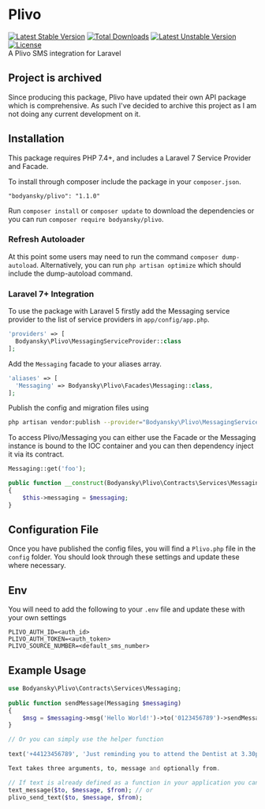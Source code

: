 # Plivo 
[![Latest Stable Version](https://poser.pugx.org/bodyansky/plivo/version)](https://packagist.org/packages/bodyansky/plivo) [![Total Downloads](https://poser.pugx.org/bodyansky/plivo/downloads)](https://packagist.org/packages/bodyansky/plivo) [![Latest Unstable Version](https://poser.pugx.org/bodyansky/plivo/v/unstable)](https://packagist.org/packages/bodyansky/plivo) [![License](https://poser.pugx.org/bodyansky/plivo/license.svg)](https://packagist.org/packages/bodyansky/plivo)   
A Plivo SMS integration for Laravel

## Project is archived

Since producing this package, Plivo have updated their own API package which is comprehensive. As such I've decided to archive this project as I am not doing any current development on it. 

## Installation

This package requires PHP 7.4+, and includes a Laravel 7 Service Provider and Facade.

To install through composer include the package in your `composer.json`.

    "bodyansky/plivo": "1.1.0"

Run `composer install` or `composer update` to download the dependencies or you can run `composer require bodyansky/plivo`.

### Refresh Autoloader

At this point some users may need to run the command `composer dump-autoload`. Alternatively, you can run `php artisan optimize`
which should include the dump-autoload command.

### Laravel 7+ Integration

To use the package with Laravel 5 firstly add the Messaging service provider to the list of service providers 
in `app/config/app.php`.

```php
'providers' => [
  Bodyansky\Plivo\MessagingServiceProvider::class
];
```
    
Add the `Messaging` facade to your aliases array.

```php
'aliases' => [
  'Messaging' => Bodyansky\Plivo\Facades\Messaging::class,
];
```
    
Publish the config and migration files using 
```sh
php artisan vendor:publish --provider="Bodyansky\Plivo\MessagingServiceProvider"
```

To access Plivo/Messaging you can either use the Facade or the Messaging instance is bound to the IOC container and you can 
then dependency inject it via its contract.

```php
Messaging::get('foo');

public function __construct(Bodyansky\Plivo\Contracts\Services\Messaging $messaging)
{
    $this->messaging = $messaging;
}
```
    
## Configuration File

Once you have published the config files, you will find a `Plivo.php` file in the `config` folder. You should 
look through these settings and update these where necessary. 

## Env

You will need to add the following to your `.env` file and update these with your own settings

```env
PLIVO_AUTH_ID=<auth_id>
PLIVO_AUTH_TOKEN=<auth_token>
PLIVO_SOURCE_NUMBER=<default_sms_number>
```

## Example Usage

```php
use Bodyansky\Plivo\Contracts\Services\Messaging;
    
public function sendMessage(Messaging $messaging) 
{
    $msg = $messaging->msg('Hello World!')->to('0123456789')->sendMessage(); 
}

// Or you can simply use the helper function
   
text('+44123456789', 'Just reminding you to attend the Dentist at 3.30pm');

Text takes three arguments, to, message and optionally from.

// If text is already defined as a function in your application you can use
text_message($to, $message, $from); // or
plivo_send_text($to, $message, $from);
```
